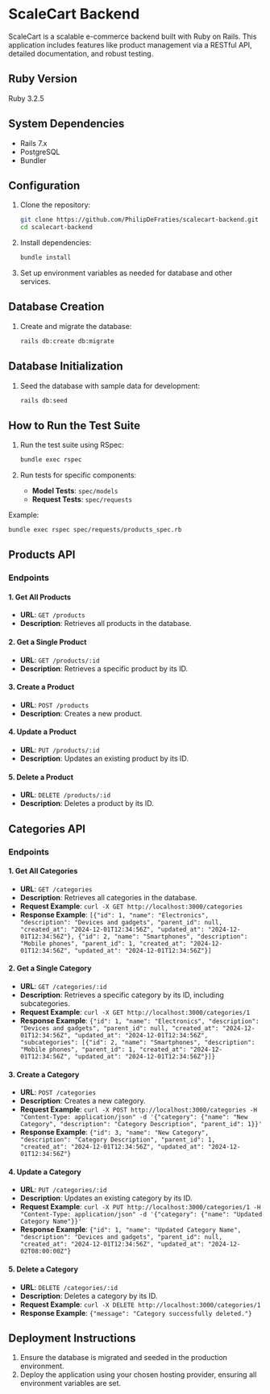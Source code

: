 # ScaleCart Backend

ScaleCart is a scalable e-commerce backend built with Ruby on Rails. This application includes features like product management via a RESTful API, detailed documentation, and robust testing.

## Ruby Version

Ruby 3.2.5

## System Dependencies

- Rails 7.x
- PostgreSQL
- Bundler

## Configuration

1. Clone the repository:

   ```bash
   git clone https://github.com/PhilipDeFraties/scalecart-backend.git
   cd scalecart-backend
   ```

2. Install dependencies:

   ```bash
   bundle install
   ```

3. Set up environment variables as needed for database and other services.

## Database Creation

1. Create and migrate the database:
   ```bash
   rails db:create db:migrate
   ```

## Database Initialization

1. Seed the database with sample data for development:
   ```bash
   rails db:seed
   ```

## How to Run the Test Suite

1. Run the test suite using RSpec:

   ```bash
   bundle exec rspec
   ```

2. Run tests for specific components:
   - **Model Tests**: `spec/models`
   - **Request Tests**: `spec/requests`

Example:

```bash
bundle exec rspec spec/requests/products_spec.rb
```

## Products API

### Endpoints

#### 1. Get All Products

- **URL**: `GET /products`
- **Description**: Retrieves all products in the database.

#### 2. Get a Single Product

- **URL**: `GET /products/:id`
- **Description**: Retrieves a specific product by its ID.

#### 3. Create a Product

- **URL**: `POST /products`
- **Description**: Creates a new product.

#### 4. Update a Product

- **URL**: `PUT /products/:id`
- **Description**: Updates an existing product by its ID.

#### 5. Delete a Product

- **URL**: `DELETE /products/:id`
- **Description**: Deletes a product by its ID.

## Categories API

### Endpoints

#### 1. Get All Categories

- **URL**: `GET /categories`
- **Description**: Retrieves all categories in the database.
- **Request Example**: `curl -X GET http://localhost:3000/categories`
- **Response Example**: `[{"id": 1, "name": "Electronics", "description": "Devices and gadgets", "parent_id": null, "created_at": "2024-12-01T12:34:56Z", "updated_at": "2024-12-01T12:34:56Z"}, {"id": 2, "name": "Smartphones", "description": "Mobile phones", "parent_id": 1, "created_at": "2024-12-01T12:34:56Z", "updated_at": "2024-12-01T12:34:56Z"}]`

#### 2. Get a Single Category

- **URL**: `GET /categories/:id`
- **Description**: Retrieves a specific category by its ID, including subcategories.
- **Request Example**: `curl -X GET http://localhost:3000/categories/1`
- **Response Example**: `{"id": 1, "name": "Electronics", "description": "Devices and gadgets", "parent_id": null, "created_at": "2024-12-01T12:34:56Z", "updated_at": "2024-12-01T12:34:56Z", "subcategories": [{"id": 2, "name": "Smartphones", "description": "Mobile phones", "parent_id": 1, "created_at": "2024-12-01T12:34:56Z", "updated_at": "2024-12-01T12:34:56Z"}]}`

#### 3. Create a Category

- **URL**: `POST /categories`
- **Description**: Creates a new category.
- **Request Example**: `curl -X POST http://localhost:3000/categories -H "Content-Type: application/json" -d '{"category": {"name": "New Category", "description": "Category Description", "parent_id": 1}}'`
- **Response Example**: `{"id": 3, "name": "New Category", "description": "Category Description", "parent_id": 1, "created_at": "2024-12-01T12:34:56Z", "updated_at": "2024-12-01T12:34:56Z"}`

#### 4. Update a Category

- **URL**: `PUT /categories/:id`
- **Description**: Updates an existing category by its ID.
- **Request Example**: `curl -X PUT http://localhost:3000/categories/1 -H "Content-Type: application/json" -d '{"category": {"name": "Updated Category Name"}}'`
- **Response Example**: `{"id": 1, "name": "Updated Category Name", "description": "Devices and gadgets", "parent_id": null, "created_at": "2024-12-01T12:34:56Z", "updated_at": "2024-12-02T08:00:00Z"}`

#### 5. Delete a Category

- **URL**: `DELETE /categories/:id`
- **Description**: Deletes a category by its ID.
- **Request Example**: `curl -X DELETE http://localhost:3000/categories/1`
- **Response Example**: `{"message": "Category successfully deleted."}`

## Deployment Instructions

1. Ensure the database is migrated and seeded in the production environment.
2. Deploy the application using your chosen hosting provider, ensuring all environment variables are set.
